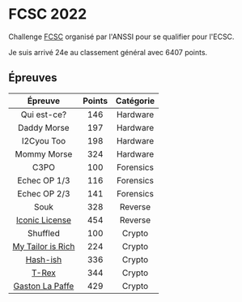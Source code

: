 # FCSC 2022

Challenge [FCSC](https://france-cybersecurity-challenge.fr/) organisé par l'ANSSI pour se qualifier pour l'ECSC.

Je suis arrivé 24e au classement général avec 6407 points.

## Épreuves

| Épreuve | Points | Catégorie |
|:-------:|:------:|:---------:|
| Qui est-ce? | 146 | Hardware | 
| Daddy Morse | 197 | Hardware | 
| I2Cyou Too | 198 | Hardware | 
| Mommy Morse | 324 | Hardware | 
| C3PO | 100 | Forensics | 
| Echec OP 1/3 | 116 | Forensics | 
| Echec OP 2/3 | 141 | Forensics | 
| Souk | 328 | Reverse | 
| [Iconic License](Reverse/IconicLicense.md) | 454 | Reverse | 
| Shuffled | 100 | Crypto |
| [My Tailor is Rich](Crypto/Tailor.md) | 224 | Crypto |
| [Hash-ish](Crypto/Hashish.md) | 336 | Crypto |
| [T-Rex](Crypto/Trex.md) | 344 | Crypto |
| [Gaston La Paffe](Crypto/Gaston.md) | 429 | Crypto |